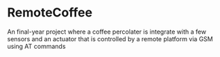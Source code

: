 RemoteCoffee
============

An final-year project where a coffee percolater is integrate with a few sensors and an actuator that is controlled by a remote platform via GSM using AT commands
